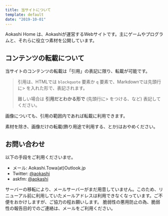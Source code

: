 ```yaml
---
title: 当サイトについて
template: default
date: "2019-10-01"
---
```


Aokashi Home は、Aokashiが運営するWebサイトです。主にゲームやプログラムと、それらに役立つ素材を公開しています。

## コンテンツの転載について

当サイトのコンテンツの転載は「引用」の表記に限り、転載が可能です。

> 引用は、HTMLでは `blockquote` 要素か `q` 要素で、Markdownでは先頭行に> を入れた形で、表記されます。
>
> 難しい場合は **引用だとわかる形で** (先頭行に> をつける、など) 表記してください。

画像についても、引用の範囲内であれば転載に利用できます。

<danger-note>
素材を除き、画像だけの転載(飾り用途で利用する、とか)はおやめください。
</danger-note>

## お問い合わせ

以下の手段をご利用くださいませ。

 - メール: Aokashi.Towa(at)Outlook.jp
 - Twitter: [@aokashi](https://twitter.com/aokashi)
 - askfm: [@aokashi](https://ask.fm/aokashi)

<warning-note>
サーバーの移転により、メールサーバーがまだ用意していません。このため、リニューアル前に利用していたメールアドレスは利用できなくなっています。ご不便をおかけしますが、ご協力の程お願いします。
</warning-note>

<danger-note>
脆弱性の悪用防止の為、脆弱性の報告目的でのご連絡は、メールをご利用ください。
</danger-note>
